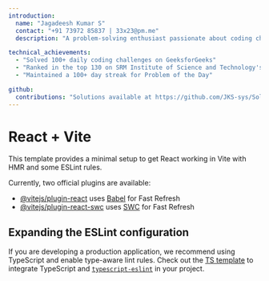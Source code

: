 ```yaml
---
introduction:
  name: "Jagadeesh Kumar S"
  contact: "+91 73972 85837 | 33x23@pm.me"
  description: "A problem-solving enthusiast passionate about coding challenges."

technical_achievements:
  - "Solved 100+ daily coding challenges on GeeksforGeeks"
  - "Ranked in the top 130 on SRM Institute of Science and Technology's GeeksforGeeks leaderboard"
  - "Maintained a 100+ day streak for Problem of the Day"

github:
  contributions: "Solutions available at https://github.com/JKS-sys/Solution-To-Problem-Of-The-Day-at-geeksforgeeks.org"
---
```


# React + Vite

This template provides a minimal setup to get React working in Vite with HMR and some ESLint rules.

Currently, two official plugins are available:

- [@vitejs/plugin-react](https://github.com/vitejs/vite-plugin-react/blob/main/packages/plugin-react/README.md) uses [Babel](https://babeljs.io/) for Fast Refresh
- [@vitejs/plugin-react-swc](https://github.com/vitejs/vite-plugin-react-swc) uses [SWC](https://swc.rs/) for Fast Refresh

## Expanding the ESLint configuration

If you are developing a production application, we recommend using TypeScript and enable type-aware lint rules. Check out the [TS template](https://github.com/vitejs/vite/tree/main/packages/create-vite/template-react-ts) to integrate TypeScript and [`typescript-eslint`](https://typescript-eslint.io) in your project.
